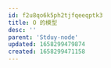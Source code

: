 ```yaml
---
id: f2u8qo6k5ph2tjfqeeqptk3
title: O 的模型
desc: ''
parent: 'Stduy-node'
updated: 1658299479874
created: 1658299471158
---
```


